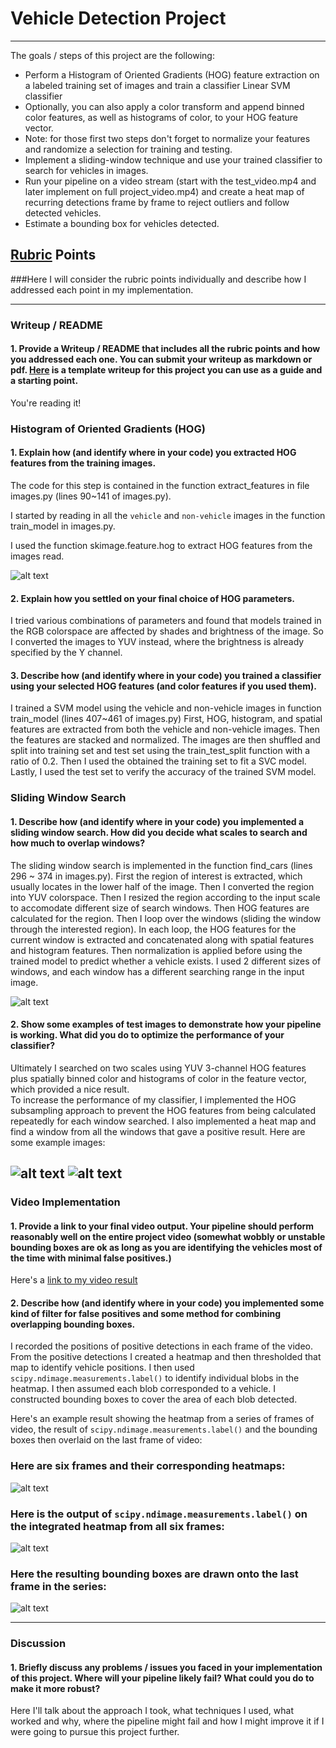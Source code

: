 
# Vehicle Detection Project #
---

The goals / steps of this project are the following:

* Perform a Histogram of Oriented Gradients (HOG) feature extraction on a labeled training set of images and train a classifier Linear SVM classifier
* Optionally, you can also apply a color transform and append binned color features, as well as histograms of color, to your HOG feature vector. 
* Note: for those first two steps don't forget to normalize your features and randomize a selection for training and testing.
* Implement a sliding-window technique and use your trained classifier to search for vehicles in images.
* Run your pipeline on a video stream (start with the test_video.mp4 and later implement on full project_video.mp4) and create a heat map of recurring detections frame by frame to reject outliers and follow detected vehicles.
* Estimate a bounding box for vehicles detected.

[//]: # (Image References)
[image1]: ./examples/car_not_car.png
[image2]: ./examples/HOG_example.jpg
[image3]: ./output_images/test6.jpg_beforeheat.png
[image4]: ./output_images/test6.jpg_output.png
[image5]: ./output_images/test6.jpg_heat.png
[image6]: ./examples/labels_map.png
[image7]: ./examples/output_bboxes.png
[video1]: ./project_video.mp4

## [Rubric](https://review.udacity.com/#!/rubrics/513/view) Points
###Here I will consider the rubric points individually and describe how I addressed each point in my implementation.  

---
### Writeup / README

#### 1. Provide a Writeup / README that includes all the rubric points and how you addressed each one.  You can submit your writeup as markdown or pdf.  [Here](https://github.com/udacity/CarND-Vehicle-Detection/blob/master/writeup_template.md) is a template writeup for this project you can use as a guide and a starting point.  

You're reading it!

### Histogram of Oriented Gradients (HOG)

#### 1. Explain how (and identify where in your code) you extracted HOG features from the training images.

The code for this step is contained in the function extract_features in file images.py (lines 90~141 of images.py).  

I started by reading in all the `vehicle` and `non-vehicle` images in the function train_model in images.py.

I used the function skimage.feature.hog to extract HOG features from the images read.

![alt text][image2]

#### 2. Explain how you settled on your final choice of HOG parameters.

I tried various combinations of parameters and found that models trained in the RGB colorspace are affected by shades and brightness of the image.
So I converted the images to YUV instead, where the brightness is already specified by the Y channel.

#### 3. Describe how (and identify where in your code) you trained a classifier using your selected HOG features (and color features if you used them).

I trained a SVM model using the vehicle and non-vehicle images in function train_model (lines 407~461 of images.py)
First, HOG, histogram, and spatial features are extracted from both the vehicle and non-vehicle images.
Then the features are stacked and normalized.
The images are then shuffled and split into training set and test set using the train_test_split function with a ratio of 0.2.
Then I used the obtained the training set to fit a SVC model.
Lastly, I used the test set to verify the accuracy of the trained SVM model.

### Sliding Window Search

#### 1. Describe how (and identify where in your code) you implemented a sliding window search.  How did you decide what scales to search and how much to overlap windows?

The sliding window search is implemented in the function find_cars (lines 296 ~ 374 in images.py).
First the region of interest is extracted, which usually locates in the lower half of the image.
Then I converted the region into YUV colorspace.
Then I resized the region according to the input scale to accomodate different size of search windows.
Then HOG features are calculated for the region.
Then I loop over the windows (sliding the window through the interested region). In each loop, the HOG features for the current window
is extracted and concatenated along with spatial features and histogram features.
Then normalization is applied before using the trained model to predict whether a vehicle exists.
I used 2 different sizes of windows, and each window has a different searching range in the input image.

![alt text][image3]

#### 2. Show some examples of test images to demonstrate how your pipeline is working.  What did you do to optimize the performance of your classifier?

Ultimately I searched on two scales using YUV 3-channel HOG features plus spatially binned color and histograms of color in the feature vector, which provided a nice result.  
To increase the performance of my classifier, I implemented the HOG subsampling approach to prevent the HOG features from being calculated repeatedly for each window searched.
I also implemented a heat map and find a window from all the windows that gave a positive result.
Here are some example images:

![alt text][image4]
![alt text][image5]
---

### Video Implementation

#### 1. Provide a link to your final video output.  Your pipeline should perform reasonably well on the entire project video (somewhat wobbly or unstable bounding boxes are ok as long as you are identifying the vehicles most of the time with minimal false positives.)
Here's a [link to my video result](./project_video.mp4)


#### 2. Describe how (and identify where in your code) you implemented some kind of filter for false positives and some method for combining overlapping bounding boxes.

I recorded the positions of positive detections in each frame of the video.  From the positive detections I created a heatmap and then thresholded that map to identify vehicle positions.  I then used `scipy.ndimage.measurements.label()` to identify individual blobs in the heatmap.  I then assumed each blob corresponded to a vehicle.  I constructed bounding boxes to cover the area of each blob detected.  

Here's an example result showing the heatmap from a series of frames of video, the result of `scipy.ndimage.measurements.label()` and the bounding boxes then overlaid on the last frame of video:

### Here are six frames and their corresponding heatmaps:

![alt text][image6]

### Here is the output of `scipy.ndimage.measurements.label()` on the integrated heatmap from all six frames:
![alt text][image6]

### Here the resulting bounding boxes are drawn onto the last frame in the series:
![alt text][image7]



---

### Discussion

#### 1. Briefly discuss any problems / issues you faced in your implementation of this project.  Where will your pipeline likely fail?  What could you do to make it more robust?

Here I'll talk about the approach I took, what techniques I used, what worked and why, where the pipeline might fail and how I might improve it if I were going to pursue this project further.  

